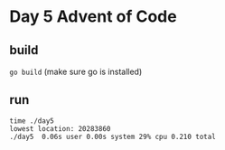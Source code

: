 # Day 5 Advent of Code

## build

`go build` (make sure go is installed)

## run

```
time ./day5
lowest location: 20283860
./day5  0.06s user 0.00s system 29% cpu 0.210 total
```
